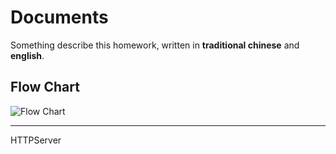 # Documents

Something describe this homework, 
written in **traditional chinese** and **english**.


## Flow Chart

![Flow Chart](https://raw.githubusercontent.com/a1996850622/HTTPServer/master/Documents/Flow%20Chart/Simple%20HTTP%201.0%20Server%20Flow%20Chart.png)


---

HTTPServer
